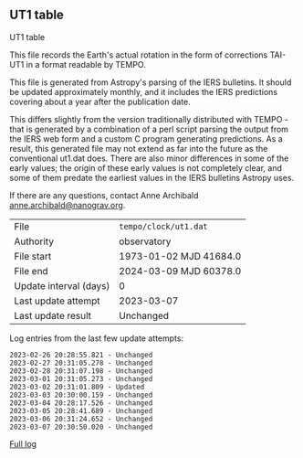 
## UT1 table

UT1 table

This file records the Earth's actual rotation in the form of
corrections TAI-UT1 in a format readable by TEMPO.

This file is generated from Astropy's parsing of the IERS
bulletins. It should be updated approximately monthly, and it
includes the IERS predictions covering about a year after the
publication date.

This differs slightly from the version traditionally distributed
with TEMPO - that is generated by a combination of a perl script
parsing the output from the IERS web form and a custom C program
generating predictions. As a result, this generated file may not
extend as far into the future as the conventional ut1.dat does.
There are also minor differences in some of the early values; the
origin of these early values is not completely clear, and some of
them predate the earliest values in the IERS bulletins Astropy uses.

If there are any questions, contact Anne Archibald
<anne.archibald@nanograv.org>.

|     |     |
|:--- |:--- |
| File | `tempo/clock/ut1.dat` |
| Authority | observatory |
| File start | 1973-01-02 MJD 41684.0 |
| File end | 2024-03-09 MJD 60378.0 |
| Update interval (days) | 0 |
| Last update attempt | 2023-03-07 |
| Last update result | Unchanged |

Log entries from the last few update attempts:
```
2023-02-26 20:28:55.821 - Unchanged
2023-02-27 20:31:05.278 - Unchanged
2023-02-28 20:31:07.198 - Unchanged
2023-03-01 20:31:05.273 - Unchanged
2023-03-02 20:31:01.809 - Updated
2023-03-03 20:30:00.159 - Unchanged
2023-03-04 20:28:17.526 - Unchanged
2023-03-05 20:28:41.689 - Unchanged
2023-03-06 20:31:24.652 - Unchanged
2023-03-07 20:30:50.020 - Unchanged
```
[Full log](https://raw.githubusercontent.com/ipta/pulsar-clock-corrections/main/log/tempo/clock/ut1.dat.log)
